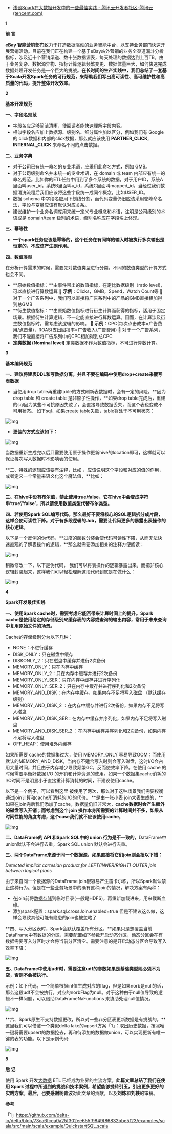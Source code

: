- [浅谈Spark在大数据开发中的一些最佳实践 - 腾讯云开发者社区-腾讯云 (tencent.com)](https://cloud.tencent.com/developer/article/2134948)

**1**

**前  言**

**eBay 智能营销部门**致力于打造数据驱动的业务智能中台，以支持业务部门快速开展营销活动。目前在我们正在构建一个基于eBay站外营销的业务全渠道漏斗分析指标，涉及近十个营销渠道、数十张数据源表，每天处理的数据达到上百TB。由于业务复杂、数据源异构、指标计算逻辑频繁变更、数据体量巨大，如何快速完成数据处理开发任务是一个巨大的挑战。**在长时间的生产实践中，我们总结了一套基于Scala开发Spark任务的可行规范，来帮助我们写出高可读性、高可维护性和高质量的代码，提升整体开发效率**。

**2**

**基本开发规范**

**一、字段名规范**‍

- 字段名应足够简洁清晰，使阅读者能快速理解字段内容。
- 相似字段名应加上数据源、级别名、细分属性加以区分，例如我们有 Google 的 click数据和内部的click数据，那么就应该使用 **PARTNER_CLICK, INTERNAL_CLICK** 来命名不同的点击数据。

**二、业务字典**

- 对于公司已有统一命名的专业术语，应采用此命名方式，例如 GMB。
- 对于公司级别命名并未统一的专业术语，在 domain 或 team 内部应有统一的命名规范。比如你的ETL任务中用到了多个系统的数据，对于用户ID，系统A里面叫user_id，系统B里面叫u_id，系统C里面叫mapped_id，当经过我们数据清洗流程后我们应该将这些字段统一成同个概念，比如USER_ID。
- 数据 schema 中字段名应用下划线分割，而代码变量仍旧应该采用驼峰命名法，字段与变量应该有默认对应关系。
- 建议维护一个业务名词库用来统一定义专业概念和术语，注明是公司级别的术语或是 domain/team 级别的术语，级别名称应在字段名上体现。

**三、幂等性**

- **一个spark任务应该是幂等的，这个任务在有同样的输入时被执行多次输出是恒定的，不应该产生副作用。**

**四、数值类型**

在分析计算需求的时候，需要先对数值类型进行分类，不同的数值类型的计算方式也会不同。

- **原始数值指标：**由事件带出的数值指标，在定比数据级别（ratio level)，可以直接进行算数运算 **🚩 示例**：Clicks，GMB，Spend，Watch Count等 🚩 对于一个广告系列中，我们可以直接将广告系列中的产品的GMB直接相加得到总GMB
- **衍生数值指标：**由原始数值指标进行衍生计算而获得的指标，适用于固定场景。根据衍生计算逻辑，不一定能直接进行算数运算。因而，在计算涉及衍生数值指标时，需考虑该逻辑的影响。 **🚩 示例**：CPC(每次点击成本=广告费用/点击量)，ROAS(支出回报率=广告收入/广告费用) 🚩 对于一个广告系列，我们不能直接将广告系列中的CPC相加得到总CPC
- **定类数据 (Nominal level)** 定类数据不作为数值指标，不可进行算数计算。

**3**

**基本编码规范**

**一、建议将建表DDL和写数据分离，并且不要在编码中使用drop+create来覆写表数据**

- 当使用drop table再重建table的方式刷新表数据时，会有一定的风险。**因为 drop table 和 create table 是非原子性操作，**如果drop table完成后，重建的sql因为某些不可抗原因失败了，会直接导致数据丢失，而这个表也变成不可用状态。  如下sql，如果create table失败，table将处于不可用状态：

![img](https://ask.qcloudimg.com/http-save/yehe-2039230/7f5a4c96b5be70c426b326d0143211a6.png?imageView2/2/w/1620)

- **更佳的方式应该如下：**

![img](https://ask.qcloudimg.com/http-save/yehe-2039230/8e7dfad8317b6bef24a6dbee49dd70b1.png?imageView2/2/w/1620)

当数据重新生成完以后只需要使用原子操作更新hive的location即可，这样就可以保证每次写入数据时不影响表的使用。

**二、特殊的逻辑应该要有注释，比如   ，应该说明这个字段和对应的值的作用，或者定义一个常量来语义化这个魔法值，**比如：

![img](https://ask.qcloudimg.com/http-save/yehe-2039230/60a43d594cc6b16f822c71020e51861a.png?imageView2/2/w/1620)

**三、在hive中没有布尔值，禁止使用true/false，它在hive中会变成字符串‘true’/’false’，所以请使用数值类型代替布尔类型。**

**四、若使用Spark SQL编写代码，那么最好不要将核心的SQL逻辑拆分成片段，这样会使可读性下降。对于有多段逻辑的Job，需要让代码更多的暴露出表操作的核心逻辑。**

以下是一个反例的伪代码，**过度的函数分装会使代码可读性下降，从而无法快速直观的了解表操作的逻辑，**那么就需要添加相关的注释方便阅读：

![img](https://ask.qcloudimg.com/http-save/yehe-2039230/dbad573a63372116b546ac0d59299310.png?imageView2/2/w/1620)

稍微修改一下，以下是伪代码， 我们可以将表操作的逻辑暴露出来，而把非核心逻辑封装起来，这样我们可以轻松理解这段代码到底是在做什么：

![img](https://ask.qcloudimg.com/http-save/yehe-2039230/ec1539149fd50e1ff13f1a1eed3b0ffc.png?imageView2/2/w/1620)

**4**

**Spark开发最佳实践**

**一、使用Spark cache时，需要考虑它能否带来计算时间上的提升。Spark cache是使用给定的存储级别来缓存表的内容或查询的输出内容，常用于未来查询中复用原始文件的场景。**

Cache的存储级别分为以下几种：

- NONE：不进行缓存
- DISK_ONLY：只在磁盘中缓存
- DISKONLY_2：只在磁盘中缓存并进行2次备份
- MEMORY_ONLY：只在内存中缓存
- MEMORY_ONLY_2：只在内存中缓存并进行2次备份
- MEMORY_ONLY_SER：只在内存中缓存并进行序列化
- MEMORY_ONLY_SER_2：只在内存中缓存并进行序列化和2次备份
- MEMORY_AND_DISK：在内存中缓存，如果内存不足将写入磁盘 （默认缓存级别）
- MEMORY_AND_DISK_2 ：在内存中缓存并进行2次备份，如果内存不足将写入磁盘
- MEMORY_AND_DISK_SER：在内存中缓存并序列化，如果内存不足将写入磁盘
- MEMORY_AND_DISK_SER_2 ：在内存中缓存并序列化和2次备份，如果内存不足将写入磁盘
- OFF_HEAP：使用堆外内缓存

如果所需要 cache的数据集过大，使用 MEMORY_ONLY 容易导致OOM；而使用默认的MEMORY_AND_DISK，当内存不适合写入时则会写入磁盘，这时I/O会占用大量时间，并且由于内存减少导致频繁GC，反而使效率下降。在使用 cache 的时候需要平衡好数据 I/O 的开销和计算资源的使用。如果一个数据集cache消耗的I/O时间不是明显小于直接重计算消耗的时间，不建议使用cache。

以下是一个例子，可以看到这里  被使用了两次，那么对于这种场景我们需要权衡通过join计算和cache所消耗的I/O的代价。  **是由一张小表 join大表生成的，**如果在join完后我们添加了cache，数据量仍旧非常大，**cache数据时会产生额外的磁盘写入开销；而考虑到这个 join 操作本身所需要的计算时间并不多，如果从时间性能的角度考虑，这个case我们就不应该使用cache**。

![img](https://ask.qcloudimg.com/http-save/yehe-2039230/ab7bfcb22507a089b759797868427611.png?imageView2/2/w/1620)

**二、DataFrame的 API 和Spark SQL中的 union 行为是不一致的**，DataFrame中union默认不会进行去重，Spark SQL union 默认会进行去重。

**三、两个DataFrame来源于同一个数据源，如果直接将它们join则会报以下错：**

*Detected implicit cartesian product for LEFT(INNER/RIGHT) OUTER join between logical plans* 

由于来自同一个数据源的DataFrame join很容易产生笛卡尔积，所以Spark默认禁止这种行为。但是在一些业务场景中的确有这种join的情况，解决方案有两种：

- 在join前将[数据存储](https://cloud.tencent.com/product/cdcs?from=10680)到临时目录(一般是HDFS)，再重新加载进来，用来截断血缘。
- 添加spark配置：spark.sql.crossJoin.enabled=true 但是不建议这么做，这样会导致其他可能有隐患的join也被忽略了

**四、写入分区表时，Spark会默认覆盖所有分区，**如果只是想覆盖当前DataFrame中有数据的分区，需要配置如下参数开启动态分区，动态分区会在有数据需要写入分区时才会将当前分区清空。需要注意的是开启动态分区会导致写入效率下降：

![img](https://ask.qcloudimg.com/http-save/yehe-2039230/7e454d9ad20ae8623d8707ef989e162f.png?imageView2/2/w/1620)

**五、DataFrame中使用udf时，需要注意udf的参数如果是基础类型则必须不为空，否则不会被执行。**

示例：如下代码，一个简单根据int值生成对应的flag，但是如果norb是null的话，那么这段udf不会被执行，对应的norbFlag为null。对于这种由于null值导致的逻辑不一样问题，可以借助DataFrameNaFunctions 来协助处理null值情况。

![img](https://ask.qcloudimg.com/http-save/yehe-2039230/fa91f9ed082b7dc6b16836e9d1ee9b86.png?imageView2/2/w/1620)

**六、Spark原生不支持数据更改，所以对一些非分区表更新数据是有挑战的。**这里我们可以借鉴一个类似delta lake的upsert方案「1」：取出历史数据，按照唯一键将需要upsert的数据挖去，再和待添加的数据做union，可以实现更新有唯一键的表的功能。以下是示例代码:

![img](https://ask.qcloudimg.com/http-save/yehe-2039230/28fe21012418efb3d31cfc97a40191cd.png?imageView2/2/w/1620)

**5**

**后  记**

使用 Spark 开发[大数据](https://cloud.tencent.com/solution/bigdata?from=10680) ETL 已经成为业界的主流方案。**此篇文章总结了我们在使用 Spark 过程中所遇到的挑战和技术案例，希望能够抛砖引玉，引出更多更好的实践方案。**最后，也要感谢**杨青波**对此文章的贡献，以及**刘炼**和**刘轶**的审稿。

**参考**

「1」https://github.com/delta-io/delta/blob/73ca6fcea0a25f302ee655f9849f86832bbe5f23/examples/scala/src/main/scala/example/QuickstartSQL.scala